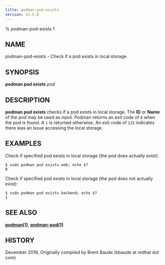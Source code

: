 ```yaml
---
title: podman-pod-exists
version: v5.5.0
---
```


% podman-pod-exists 1

## NAME
podman-pod-exists - Check if a pod exists in local storage

## SYNOPSIS
**podman pod exists** *pod*

## DESCRIPTION
**podman pod exists** checks if a pod exists in local storage. The **ID** or **Name**
of the pod may be used as input.  Podman returns an exit code
of `0` when the pod is found.  A `1` is returned otherwise. An exit code of `125` indicates there
was an issue accessing the local storage.

## EXAMPLES

Check if specified pod exists in local storage (the pod does actually exist):
```
$ sudo podman pod exists web; echo $?
0
```

Check if specified pod exists in local storage (the pod does not actually exist):
```
$ sudo podman pod exists backend; echo $?
1
```

## SEE ALSO
**[podman(1)](podman.1.md)**, **[podman-pod(1)](podman-pod.1.md)**

## HISTORY
December 2018, Originally compiled by Brent Baude (bbaude at redhat dot com)
